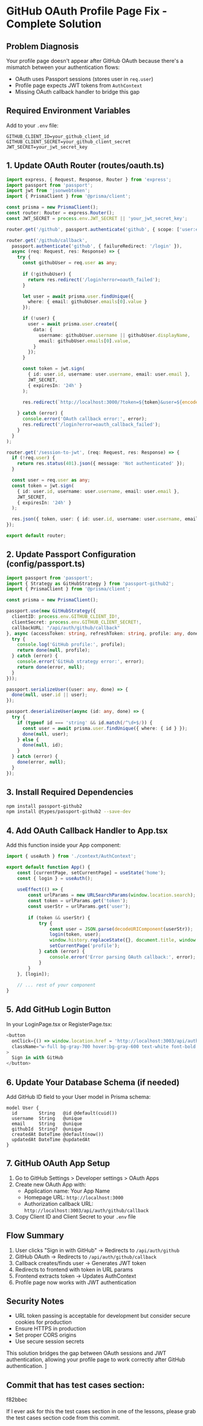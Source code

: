 # GitHub OAuth Profile Page Fix - Complete Solution

## Problem Diagnosis
Your profile page doesn't appear after GitHub OAuth because there's a mismatch between your authentication flows:
- OAuth uses Passport sessions (stores user in `req.user`)
- Profile page expects JWT tokens from `AuthContext`
- Missing OAuth callback handler to bridge this gap

## Required Environment Variables
Add to your `.env` file:
```
GITHUB_CLIENT_ID=your_github_client_id
GITHUB_CLIENT_SECRET=your_github_client_secret
JWT_SECRET=your_jwt_secret_key
```

## 1. Update OAuth Router (routes/oauth.ts)
```typescript
import express, { Request, Response, Router } from 'express';
import passport from 'passport';
import jwt from 'jsonwebtoken';
import { PrismaClient } from '@prisma/client';

const prisma = new PrismaClient();
const router: Router = express.Router();
const JWT_SECRET = process.env.JWT_SECRET || 'your_jwt_secret_key';

router.get('/github', passport.authenticate('github', { scope: ['user:email'] }));

router.get('/github/callback', 
  passport.authenticate('github', { failureRedirect: '/login' }),
  async (req: Request, res: Response) => {
    try {
      const githubUser = req.user as any;
      
      if (!githubUser) {
        return res.redirect('/login?error=oauth_failed');
      }

      let user = await prisma.user.findUnique({
        where: { email: githubUser.emails[0].value }
      });

      if (!user) {
        user = await prisma.user.create({
          data: {
            username: githubUser.username || githubUser.displayName,
            email: githubUser.emails[0].value,
          }
        });
      }

      const token = jwt.sign(
        { id: user.id, username: user.username, email: user.email },
        JWT_SECRET,
        { expiresIn: '24h' }
      );

      res.redirect(`http://localhost:3000/?token=${token}&user=${encodeURIComponent(JSON.stringify({ id: user.id, username: user.username, email: user.email }))}`);
      
    } catch (error) {
      console.error('OAuth callback error:', error);
      res.redirect('/login?error=oauth_callback_failed');
    }
  }
);

router.get('/session-to-jwt', (req: Request, res: Response) => {
  if (!req.user) {
    return res.status(401).json({ message: 'Not authenticated' });
  }

  const user = req.user as any;
  const token = jwt.sign(
    { id: user.id, username: user.username, email: user.email },
    JWT_SECRET,
    { expiresIn: '24h' }
  );

  res.json({ token, user: { id: user.id, username: user.username, email: user.email } });
});

export default router;
```

## 2. Update Passport Configuration (config/passport.ts)
```typescript
import passport from 'passport';
import { Strategy as GitHubStrategy } from 'passport-github2';
import { PrismaClient } from '@prisma/client';

const prisma = new PrismaClient();

passport.use(new GitHubStrategy({
  clientID: process.env.GITHUB_CLIENT_ID!,
  clientSecret: process.env.GITHUB_CLIENT_SECRET!,
  callbackURL: "/api/auth/github/callback"
}, async (accessToken: string, refreshToken: string, profile: any, done: any) => {
  try {
    console.log('GitHub profile:', profile);
    return done(null, profile);
  } catch (error) {
    console.error('GitHub strategy error:', error);
    return done(error, null);
  }
}));

passport.serializeUser((user: any, done) => {
  done(null, user.id || user);
});

passport.deserializeUser(async (id: any, done) => {
  try {
    if (typeof id === 'string' && id.match(/^\d+$/)) {
      const user = await prisma.user.findUnique({ where: { id } });
      done(null, user);
    } else {
      done(null, id);
    }
  } catch (error) {
    done(error, null);
  }
});
```

## 3. Install Required Dependencies
```bash
npm install passport-github2
npm install @types/passport-github2 --save-dev
```

## 4. Add OAuth Callback Handler to App.tsx
Add this function inside your App component:
```typescript
import { useAuth } from './context/AuthContext';

export default function App() {
    const [currentPage, setCurrentPage] = useState('home');
    const { login } = useAuth();
    
    useEffect(() => {
        const urlParams = new URLSearchParams(window.location.search);
        const token = urlParams.get('token');
        const userStr = urlParams.get('user');
        
        if (token && userStr) {
            try {
                const user = JSON.parse(decodeURIComponent(userStr));
                login(token, user);
                window.history.replaceState({}, document.title, window.location.pathname);
                setCurrentPage('profile');
            } catch (error) {
                console.error('Error parsing OAuth callback:', error);
            }
        }
    }, [login]);
    
    // ... rest of your component
}
```

## 5. Add GitHub Login Button
In your LoginPage.tsx or RegisterPage.tsx:
```typescript
<button 
  onClick={() => window.location.href = 'http://localhost:3003/api/auth/github'}
  className="w-full bg-gray-700 hover:bg-gray-600 text-white font-bold py-2 px-4 rounded focus:outline-none focus:shadow-outline"
>
  Sign in with GitHub
</button>
```

## 6. Update Your Database Schema (if needed)
Add GitHub ID field to your User model in Prisma schema:
```prisma
model User {
  id        String   @id @default(cuid())
  username  String   @unique
  email     String   @unique
  githubId  String?  @unique
  createdAt DateTime @default(now())
  updatedAt DateTime @updatedAt
}
```

## 7. GitHub OAuth App Setup
1. Go to GitHub Settings > Developer settings > OAuth Apps
2. Create new OAuth App with:
   - Application name: Your App Name
   - Homepage URL: `http://localhost:3000`
   - Authorization callback URL: `http://localhost:3003/api/auth/github/callback`
3. Copy Client ID and Client Secret to your `.env` file

## Flow Summary
1. User clicks "Sign in with GitHub" → Redirects to `/api/auth/github`
2. GitHub OAuth → Redirects to `/api/auth/github/callback`
3. Callback creates/finds user → Generates JWT token
4. Redirects to frontend with token in URL params
5. Frontend extracts token → Updates AuthContext
6. Profile page now works with JWT authentication

## Security Notes
- URL token passing is acceptable for development but consider secure cookies for production
- Ensure HTTPS in production
- Set proper CORS origins
- Use secure session secrets

This solution bridges the gap between OAuth sessions and JWT authentication, allowing your profile page to work correctly after GitHub authentication.
]
## Commit that has test cases section:
f82bbec

If I ever ask for this the test cases section in one of the lessons, please grab the test cases section code from this commit.